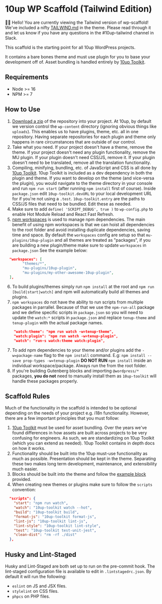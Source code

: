 # 10up WP Scaffold (Tailwind Edition)

👋🏼 Hello! You are currently viewing the Tailwind version of wp-scaffold! We've included a nifty [TAILWIND.md](themes/10up-theme/TAILWIND.md) in the theme. Please read through it and let us know if you have any questions in the #10up-tailwind channel in Slack.

This scaffold is the starting point for all 10up WordPress projects.

It contains a bare bones theme and must use plugin for you to base your development off of. Asset bundling is handled entirely by [10up Toolkit](https://github.com/10up/10up-toolkit).

## Requirements

- Node >= 16
- NPM >= 7

## How to Use

1. [Download a zip](https://github.com/10up/wp-scaffold/archive/trunk.zip) of the repository into your project. At 10up, by default we version control the `wp-content` directory (ignoring obvious things like `uploads`). This enables us to have plugins, theme, etc. all in one repository. Having separate repositories for each plugin and theme only happens in rare circumstances that are outside of our control.
2. Take what you need. If your project doesn't have a theme, remove the theme. If your project doesn't need any plugin functionality, remove the MU plugin. If your plugin doesn't need CSS/JS, remove it. If your plugin doesn't need to be translated, remove all the translation functionality.
3. Compiling, minifying, bundling, etc. of JavaScript and CSS is all done by [10up Toolkit](https://github.com/10up/10up-toolkit). 10up Toolkit is included as a dev dependency in both the plugin and theme. If you want to develop on the theme (and vice-versa the plugin), you would navigate to the theme directory in your console and run `npm run start` (after running `npm install` first of course). Inside `package.json` edit `10up-toolkit.devURL` to your local development URL for if you're not using a `.test`. `10up-toolkit.entry` are the paths to CSS/JS files that need to be bundled. Edit these as needed.
4. Make sure to add `define( 'SCRIPT_DEBUG', true )` to `wp-config.php` to enable Hot Module Reload and React Fast Refresh.
5. [npm workspaces](https://docs.npmjs.com/cli/v7/using-npm/workspaces) is used to manage npm dependencies. The main benefit of using npm workspaces is that we can hoist all dependencies to the root folder and avoid installing duplicate dependencies, saving time and space. By default the `workspaces` config are setup so that `mu-plugins/10up-plugin` and all themes are treated as "packages", if you are building a new plugin/theme make sure to update `workspaces` in `package.json` See the example below:

```json
  "workspaces": [
		"themes/*",
		"mu-plugins/10up-plugin",
		"mu-plugins/my-other-awesome-10up-plugin",
  ],
```
6. To build plugins/themes simply run `npm install` at the root and `npm run [build|start|watch]` and npm will automatically build all themes and plugins.
7. `npm workspaces` do not have the ability to run scripts from multiple packages in parrallel. Because of that we use the `npm-run-all` package and we define specific scripts in `package.json` so you will need to update the `watch:*` scripts in `package.json` and replace `tenup-theme` and `tenup-plugin` with the actual package names.

```json
	"watch:theme": "npm run watch -w=tenup-theme",
	"watch:plugin": "npm run watch -w=tenup-plugin",
	"watch": "run-s watch:theme watch:plugin",
```
7. To add npm dependencies to your theme and/or plugins add the `-w=package-name` flag to the `npm install` command. E.g: `npm install --save prop-types -w=tenup-plugin` **DO NOT RUN** `npm install` inside an individual workspace/package. Always run the from the root folder.
8. If you're building Gutenberg blocks and importing `@wordpress/*` packages, **you do not** need to manually install them as `10up-toolkit` will handle these packages properly.

## Scaffold Rules

Much of the functionality in the scaffold is intended to be optional depending on the needs of your project e.g. i18n functionality. However, there are a few important principles that you must follow:

1. [10up Toolkit](https://github.com/10up/10up-toolkit) must be used for asset bundling. Over the years we've found differences in how assets are built across projects to be very confusing for engineers.  As such, we are standardizing on 10up Toolkit (which you can extend as needed). 10up Toolkit contains in depth docs on how it works.
2. Functionality should be built into the 10up must-use functionality as much as possible. Presentation should be kept in the theme. Separating these two makes long term development, maintenance, and extensibility much easier.
3. Blocks should be built into the theme and follow the [example block](https://github.com/10up/wp-scaffold/tree/trunk/themes/10up-theme/includes/blocks/example-block) provided.
5. When creating new themes or plugins make sure to  follow the `scripts` convention:
```json
  "scripts": {
    "start": "npm run watch",
    "watch": "10up-toolkit watch --hot",
    "build": "10up-toolkit build",
    "format-js": "10up-toolkit format-js",
    "lint-js": "10up-toolkit lint-js",
    "lint-style": "10up-toolkit lint-style",
    "test": "10up-toolkit test-unit-jest",
    "clean-dist": "rm -rf ./dist"
  },
```

## Husky and Lint-Staged

Husky and Lint-Staged are both set up to run on the pre-commit hook. The lint-staged configuration file is available to edit in `.lintstagedrc.json`.
By default it will run the following:

- `eslint` on JS and JSX files.
- `stylelint` on CSS files.
- `phpcs` on PHP files.
